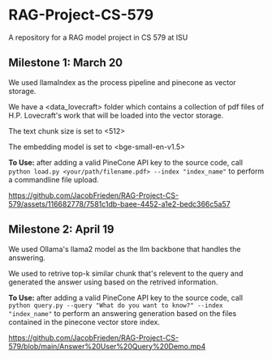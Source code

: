 # RAG-Project-CS-579
A repository for a RAG model project in CS 579 at ISU

## Milestone 1: March 20
We used llamaIndex as the process pipeline and pinecone as vector storage. 

We have a <data_lovecraft> folder which contains a collection of pdf files of H.P. Lovecraft's work that will be loaded into the vector storage.

The text chunk size is set to <512>

The embedding model is set to <bge-small-en-v1.5>

**To Use:** after adding a valid PineCone API key to the source code, call `python load.py <your/path/filename.pdf> --index "index_name"` to perform a commandline file upload.

https://github.com/JacobFrieden/RAG-Project-CS-579/assets/116682778/7581c1db-baee-4452-a1e2-bedc366c5a57

## Milestone 2: April 19
We used Ollama's llama2 model as the llm backbone that handles the answering.

We used <VectorIndexRetriever> to retrive top-k similar chunk that's relevent to the query and generated the answer using <RetrieverQueryEngine> based on the retrived information.

**To Use:** after adding a valid PineCone API key to the source code, call `python query.py --query "What do you want to know?" --index "index_name"` to perform an answering generation based on the files contained in the pinecone vector store index.

https://github.com/JacobFrieden/RAG-Project-CS-579/blob/main/Answer%20User%20Query%20Demo.mp4

